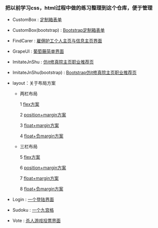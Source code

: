 ### 把以前学习css，html过程中做的练习整理到这个仓库，便于管理


* CustomBox : [定制箱表单](http://byalice.github.io/CssPractice/CustomBox/index.html)


* CustomBox(bootstrap) : [Bootstrap定制箱表单](http://byalice.github.io/CssPractice/CustomBox(bootstrap)/index.html)


* FindCarer : [雇佣护工个人主页与信息主页界面](http://byalice.github.io/CssPractice/FindCarer/index.html)


* GrapeUI : [葡萄藤简单界面](http://byalice.github.io/CssPractice/GrapeUI/index.html)


* ImitateJnShu : [仿it修真院主页职业推荐页](http://byalice.github.io/CssPractice/ImitateJnShu/home.html)


* ImitateJnShu(bootstrap) : [Bootstrap仿it修真院主页职业推荐页](http://byalice.github.io/CssPractice/ImitateJnShu(bootstrap)/home.html)


* layout：关于布局方案

	* 两栏布局

	    1 [flex方案](http://byalice.github.io/CssPractice/layout/1.html)

	    2 [position+margin方案](http://byalice.github.io/CssPractice/layout/2.html)

	    3 [float+margin方案](http://byalice.github.io/CssPractice/layout/3.html)

	    4 [float+负margin方案](http://byalice.github.io/CssPractice/layout/4.html)
	
    * 三栏布局
  
        5 [flex方案](http://byalice.github.io/CssPractice/layout/5.html)

        6 [position+margin方案](http://byalice.github.io/CssPractice/layout/6.html)

        7 [float+margin方案](http://byalice.github.io/CssPractice/layout/7.html)

        8 [float+负margin方案](http://byalice.github.io/CssPractice/layout/8.html)


* Login : [一个登陆界面](http://byalice.github.io/CssPractice/Login/index.html)


* Sudoku : [一个九宫格](http://byalice.github.io/CssPractice/Sudoku/index.html)


* Vote : [杀人游戏投票界面](http://byalice.github.io/CssPractice/Vote/home.html)
